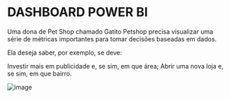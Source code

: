 # DASHBOARD POWER BI 


Uma dona de Pet Shop chamado Gatito Petshop precisa visualizar uma série de métricas importantes para tomar decisões baseadas em dados.

Ela deseja saber, por exemplo, se deve:

Investir mais em publicidade e, se sim, em que área;
Abrir uma nova loja e, se sim, em que bairro.

![image](https://github.com/gabrielladoche/DashboardPetShop/assets/115411178/ab241b42-2240-46a8-ad22-be3d461bb17b)

